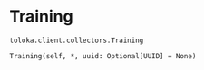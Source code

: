 # Training
`toloka.client.collectors.Training`

```
Training(self, *, uuid: Optional[UUID] = None)
```

